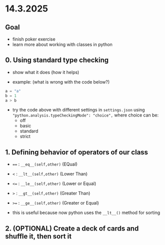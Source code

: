 # 14.3.2025

## Goal

- finish poker exercise
- learn more about working with classes in python

## 0. Using standard type checking

- show what it does (how it helps)

- example: (what is wrong with the code below?)
```py
a = "a"
b = 1
a > b
```

- try the code above with different settings in `settings.json` using `"python.analysis.typeCheckingMode": "choice",` where choice can be:
  - off
  - basic
  - standard
  - strict

## 1. Defining behavior of operators of our class

- `==` : `__eq__(self,other)` (EQual)
- `<` : `__lt__(self,other)` (Lower Than)
- `<=` : `__le__(self,other)` (Lower or Equal)
- `>` : `__gt__(self,other)` (Greater Than)
- `>=` : `__ge__(self,other)` (Greater or Equal)

- this is useful because now python uses the `__lt__()` method for sorting

## 2. (OPTIONAL) Create a deck of cards and shuffle it, then sort it
